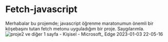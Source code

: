 # Fetch-javascript
Merhabalar bu projemde; javascript öğrenme maratonumun önemli bir köşebaşını tutan fetch metonu uyguladığım bir proje. 
Saygılarımla.
<br>
![proje2 ve diğer 1 sayfa - Kişisel - Microsoft_ Edge 2023-01-03 22-05-16](https://user-images.githubusercontent.com/114434307/210425217-670e2379-8cef-42e9-ba62-f967d18d8d27.gif)
